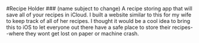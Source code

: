 #Recipe Holder ### (name subject to change)
A recipe storing app that will save all of your recipes in iCloud. I built a website similar to this for my wife to keep track of all of her recipes. I thought it would be a cool idea to bring this to iOS to let everyone out there have a safe place to store their recipes--where they wont get lost on paper or machine crash. 